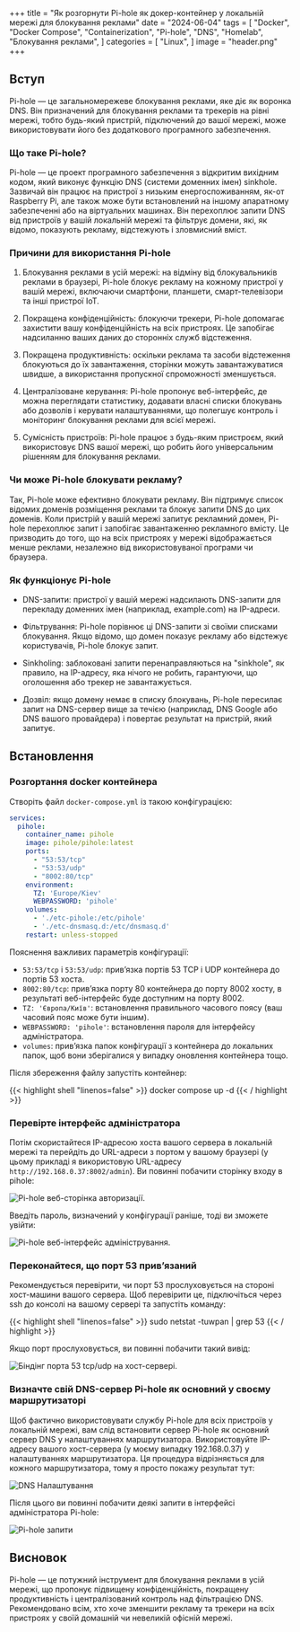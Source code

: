 +++
title = "Як розгорнути Pi-hole як докер-контейнер у локальній мережі для блокування реклами"
date = "2024-06-04"
tags = [
    "Docker",
    "Docker Compose",
    "Containerization",
    "Pi-hole",
    "DNS",
    "Homelab",
    "Блокування реклами",
]
categories = [
    "Linux",
]
image = "header.png"
+++

## Вступ

Pi-hole — це загальномережеве блокування реклами, яке діє як воронка DNS. Він призначений для блокування реклами та трекерів на рівні мережі, тобто будь-який пристрій, підключений до вашої мережі, може використовувати його без додаткового програмного забезпечення.

### Що таке Pi-hole?

Pi-hole — це проект програмного забезпечення з відкритим вихідним кодом, який виконує функцію DNS (системи доменних імен) sinkhole. Зазвичай він працює на пристрої з низьким енергоспоживанням, як-от Raspberry Pi, але також може бути встановлений на іншому апаратному забезпеченні або на віртуальних машинах. Він перехоплює запити DNS від пристроїв у вашій локальній мережі та фільтрує домени, які, як відомо, показують рекламу, відстежують і зловмисний вміст.

### Причини для використання Pi-hole

1. Блокування реклами в усій мережі: на відміну від блокувальників реклами в браузері, Pi-hole блокує рекламу на кожному пристрої у вашій мережі, включаючи смартфони, планшети, смарт-телевізори та інші пристрої IoT.

2. Покращена конфіденційність: блокуючи трекери, Pi-hole допомагає захистити вашу конфіденційність на всіх пристроях. Це запобігає надсиланню ваших даних до сторонніх служб відстеження.

3. Покращена продуктивність: оскільки реклама та засоби відстеження блокуються до їх завантаження, сторінки можуть завантажуватися швидше, а використання пропускної спроможності зменшується.

4. Централізоване керування: Pi-hole пропонує веб-інтерфейс, де можна переглядати статистику, додавати власні списки блокувань або дозволів і керувати налаштуваннями, що полегшує контроль і моніторинг блокування реклами для всієї мережі.

5. Сумісність пристроїв: Pi-hole працює з будь-яким пристроєм, який використовує DNS вашої мережі, що робить його універсальним рішенням для блокування реклами.

### Чи може Pi-hole блокувати рекламу?

Так, Pi-hole може ефективно блокувати рекламу. Він підтримує список відомих доменів розміщення реклами та блокує запити DNS до цих доменів. Коли пристрій у вашій мережі запитує рекламний домен, Pi-hole перехоплює запит і запобігає завантаженню рекламного вмісту. Це призводить до того, що на всіх пристроях у мережі відображається менше реклами, незалежно від використовуваної програми чи браузера.

### Як функціонує Pi-hole

- DNS-запити: пристрої у вашій мережі надсилають DNS-запити для перекладу доменних імен (наприклад, example.com) на IP-адреси.

- Фільтрування: Pi-hole порівнює ці DNS-запити зі своїми списками блокування. Якщо відомо, що домен показує рекламу або відстежує користувачів, Pi-hole блокує запит.

- Sinkholing: заблоковані запити перенаправляються на "sinkhole", як правило, на IP-адресу, яка нічого не робить, гарантуючи, що оголошення або трекер не завантажується.

- Дозвіл: якщо домену немає в списку блокувань, Pi-hole пересилає запит на DNS-сервер вище за течією (наприклад, DNS Google або DNS вашого провайдера) і повертає результат на пристрій, який запитує.

## Встановлення

### Розгортання docker контейнера

Створіть файл `docker-compose.yml` із такою конфігурацією:

```yaml
services:
  pihole:
    container_name: pihole
    image: pihole/pihole:latest
    ports:
      - "53:53/tcp"
      - "53:53/udp"
      - "8002:80/tcp"
    environment:
      TZ: 'Europe/Kiev'
      WEBPASSWORD: 'pihole'
    volumes:
      - './etc-pihole:/etc/pihole'
      - './etc-dnsmasq.d:/etc/dnsmasq.d'
    restart: unless-stopped
```

Пояснення важливих параметрів конфігурації:

- `53:53/tcp` і `53:53/udp`: прив’язка портів 53 TCP і UDP контейнера до портів 53 хоста.
- `8002:80/tcp`: прив’язка порту 80 контейнера до порту 8002 хосту, в результаті веб-інтерфейс буде доступним на порту 8002.
- `TZ: 'Європа/Київ'`: встановлення правильного часового поясу (ваш часовий пояс може бути іншим).
- `WEBPASSWORD: 'pihole'`: встановлення пароля для інтерфейсу адміністратора.
- `volumes`: прив’язка папок конфігурації з контейнера до локальних папок, щоб вони зберігалися у випадку оновлення контейнера тощо.

Після збереження файлу запустіть контейнер:

{{< highlight shell "linenos=false" >}}
docker compose up -d
{{< / highlight >}}

### Перевірте інтерфейс адміністратора

Потім скористайтеся IP-адресою хоста вашого сервера в локальній мережі та перейдіть до URL-адреси з портом у вашому браузері (у цьому прикладі я використовую URL-адресу `http://192.168.0.37:8002/admin`). Ви повинні побачити сторінку входу в pihole:

![Pi-hole веб-сторінка авторизації.](Screenshot_20240604_122302.png)

Введіть пароль, визначений у конфігурації раніше, тоді ви зможете увійти:

![Pi-hole веб-інтерфейс адміністрування.](Screenshot_20240604_122446.png)

### Переконайтеся, що порт 53 прив’язаний

Рекомендується перевірити, чи порт 53 прослуховується на стороні хост-машини вашого сервера. Щоб перевірити це, підключіться через ssh до консолі на вашому сервері та запустіть команду:

{{< highlight shell "linenos=false" >}}
sudo netstat -tuwpan | grep 53
{{< / highlight >}}

Якщо порт прослуховується, ви повинні побачити такий вивід:

![Біндінг порта 53 tcp/udp на хост-сервері.](Screenshot_20240604_122820.png)

### Визначте свій DNS-сервер Pi-hole як основний у своєму маршрутизаторі

Щоб фактично використовувати службу Pi-hole для всіх пристроїв у локальній мережі, вам слід встановити сервер Pi-hole як основний сервер DNS у налаштуваннях маршрутизатора. Використовуйте IP-адресу вашого хост-сервера (у моєму випадку 192.168.0.37) у налаштуваннях маршрутизатора. Ця процедура відрізняється для кожного маршрутизатора, тому я просто покажу результат тут:

![DNS Налаштування](Screenshot_20240604_123254.png)

Після цього ви повинні побачити деякі запити в інтерфейсі адміністратора Pi-hole:

![Pi-hole запити](Screenshot_20240604_123540.png)

## Висновок

Pi-hole — це потужний інструмент для блокування реклами в усій мережі, що пропонує підвищену конфіденційність, покращену продуктивність і централізований контроль над фільтрацією DNS. Рекомендовано всім, хто хоче зменшити рекламу та трекери на всіх пристроях у своїй домашній чи невеликій офісній мережі.